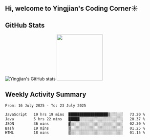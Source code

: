## Hi, welcome to Yingjian's Coding Corner☀️

## GitHub Stats
![Yingjian's GitHub stats](https://github-readme-stats.vercel.app/api?username=BigBigBai&show_icons=true&hide=stars,issues&hide_border=true&theme=merko&bg_color=00000000)
<img height="150em" src="https://github-readme-stats.vercel.app/api/top-langs/?username=BigBigBai&layout=compact&hide_border=true&theme=merko&bg_color=00000000"/>

## Weekly Activity Summary

<!--START_SECTION:waka-->

```txt
From: 16 July 2025 - To: 23 July 2025

JavaScript   19 hrs 19 mins  ██████████████████▒░░░░░░   73.20 %
Java         5 hrs 22 mins   █████░░░░░░░░░░░░░░░░░░░░   20.37 %
JSON         36 mins         ▓░░░░░░░░░░░░░░░░░░░░░░░░   02.30 %
Bash         19 mins         ▒░░░░░░░░░░░░░░░░░░░░░░░░   01.25 %
HTML         18 mins         ▒░░░░░░░░░░░░░░░░░░░░░░░░   01.15 %
```

<!--END_SECTION:waka-->


